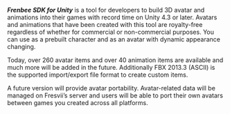 ***Frenbee SDK for Unity*** is a tool for developers to build 3D avatar and animations into their games with record time on Unity 4.3 or later. Avatars and animations that have been created with this tool are royalty-free regardless of whether for commercial or non-commercial purposes. You can use as a prebuilt character and as an avatar with dynamic appearance changing.

Today, over 260 avatar items and over 40 animation items are available and much more will be added in the future. Additionally FBX 2013.3 (ASCII) is the supported import/export file format to create custom items.

A future version will provide avatar portability. Avatar-related data will be managed on Fresvii’s server and users will be able to port their own avatars between games you created across all platforms.
